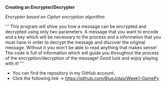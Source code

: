 **Creating an Encrypter/Decrypter**

*Encrypter based on Cipher encryption algorithm*

'''
This program will show you how a message can be encrypted and decrypted using
only two parameters: A message that you want to encode and a key which will
be necessary to the process and a information that you must have in order to
decrypt the message and discover the original message.
Without it you won't be able to read anything that makes sense!
The code is full of information which will guide you throughout the process
of the encryption/decryption of the message!
Good luck and enjoy playing with it!
'''


- You can find the repository in my GitHub account.
- Click the following link -> https://github.com/BlueJotas/Week1-GamePy
